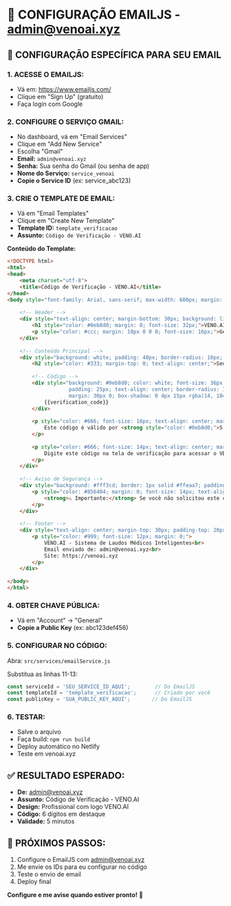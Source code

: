 # 📧 CONFIGURAÇÃO EMAILJS - admin@venoai.xyz

## 🎯 **CONFIGURAÇÃO ESPECÍFICA PARA SEU EMAIL**

### **1. ACESSE O EMAILJS:**
- Vá em: https://www.emailjs.com/
- Clique em "Sign Up" (gratuito)
- Faça login com Google

### **2. CONFIGURE O SERVIÇO GMAIL:**
- No dashboard, vá em "Email Services"
- Clique em "Add New Service"
- Escolha "Gmail"
- **Email:** `admin@venoai.xyz`
- **Senha:** Sua senha do Gmail (ou senha de app)
- **Nome do Serviço:** `service_venoai`
- **Copie o Service ID** (ex: service_abc123)

### **3. CRIE O TEMPLATE DE EMAIL:**
- Vá em "Email Templates"
- Clique em "Create New Template"
- **Template ID:** `template_verificacao`
- **Assunto:** `Código de Verificação - VENO.AI`

**Conteúdo do Template:**
```html
<!DOCTYPE html>
<html>
<head>
    <meta charset="utf-8">
    <title>Código de Verificação - VENO.AI</title>
</head>
<body style="font-family: Arial, sans-serif; max-width: 600px; margin: 0 auto; padding: 20px; background-color: #f4f4f4;">
    
    <!-- Header -->
    <div style="text-align: center; margin-bottom: 30px; background: linear-gradient(120deg,#101824 0%,#1c2740 100%); padding: 30px; border-radius: 10px;">
        <h1 style="color: #0eb8d0; margin: 0; font-size: 32px;">VENO.AI</h1>
        <p style="color: #ccc; margin: 10px 0 0 0; font-size: 16px;">Gerador de Laudos Doppler Vascular Inteligente</p>
    </div>
    
    <!-- Conteúdo Principal -->
    <div style="background: white; padding: 40px; border-radius: 10px; box-shadow: 0 2px 10px rgba(0,0,0,0.1);">
        <h2 style="color: #333; margin-top: 0; text-align: center;">Seu código de verificação:</h2>
        
        <!-- Código -->
        <div style="background: #0eb8d0; color: white; font-size: 36px; font-weight: bold; 
                    padding: 25px; text-align: center; border-radius: 10px; letter-spacing: 8px; 
                    margin: 30px 0; box-shadow: 0 4px 15px rgba(14, 184, 208, 0.3);">
            {{verification_code}}
        </div>
        
        <p style="color: #666; font-size: 16px; text-align: center; margin: 20px 0;">
            Este código é válido por <strong style="color: #0eb8d0;">5 minutos</strong>
        </p>
        
        <p style="color: #666; font-size: 14px; text-align: center; margin: 20px 0;">
            Digite este código na tela de verificação para acessar o VENO.AI
        </p>
    </div>
    
    <!-- Aviso de Segurança -->
    <div style="background: #fff3cd; border: 1px solid #ffeaa7; padding: 20px; border-radius: 8px; margin: 20px 0;">
        <p style="color: #856404; margin: 0; font-size: 14px; text-align: center;">
            <strong>⚠️ Importante:</strong> Se você não solicitou este código, ignore este email.
        </p>
    </div>
    
    <!-- Footer -->
    <div style="text-align: center; margin-top: 30px; padding-top: 20px; border-top: 1px solid #eee;">
        <p style="color: #999; font-size: 12px; margin: 0;">
            VENO.AI - Sistema de Laudos Médicos Inteligentes<br>
            Email enviado de: admin@venoai.xyz<br>
            Site: https://venoai.xyz
        </p>
    </div>
    
</body>
</html>
```

### **4. OBTER CHAVE PÚBLICA:**
- Vá em "Account" → "General"
- **Copie a Public Key** (ex: abc123def456)

### **5. CONFIGURAR NO CÓDIGO:**
Abra: `src/services/emailService.js`

Substitua as linhas 11-13:
```javascript
const serviceId = 'SEU_SERVICE_ID_AQUI';        // Do EmailJS
const templateId = 'template_verificacao';      // Criado por você
const publicKey = 'SUA_PUBLIC_KEY_AQUI';       // Do EmailJS
```

### **6. TESTAR:**
- Salve o arquivo
- Faça build: `npm run build`
- Deploy automático no Netlify
- Teste em venoai.xyz

## ✅ **RESULTADO ESPERADO:**
- **De:** admin@venoai.xyz
- **Assunto:** Código de Verificação - VENO.AI
- **Design:** Profissional com logo VENO.AI
- **Código:** 6 dígitos em destaque
- **Validade:** 5 minutos

## 🚀 **PRÓXIMOS PASSOS:**
1. Configure o EmailJS com admin@venoai.xyz
2. Me envie os IDs para eu configurar no código
3. Teste o envio de email
4. Deploy final

**Configure e me avise quando estiver pronto!** 🎉
